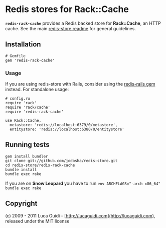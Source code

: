 # Redis stores for Rack::Cache

__`redis-rack-cache`__ provides a Redis backed store for __Rack::Cache__, an HTTP cache. See the main [redis-store readme](https://github.com/jodosha/redis-store) for general guidelines.

## Installation

    # Gemfile
    gem 'redis-rack-cache'

### Usage

If you are using redis-store with Rails, consider using the [redis-rails gem](https://github.com/jodosha/redis-store/tree/master/redis-rails) instead. For standalone usage:

    # config.ru
    require 'rack'
    require 'rack/cache'
    require 'redis-rack-cache'

    use Rack::Cache,
      metastore: 'redis://localhost:6379/0/metastore',
      entitystore: 'redis://localhost:6380/0/entitystore'

## Running tests

    gem install bundler
    git clone git://github.com/jodosha/redis-store.git
    cd redis-store/redis-rack-cache
    bundle install
    bundle exec rake

If you are on **Snow Leopard** you have to run `env ARCHFLAGS="-arch x86_64" bundle exec rake`

## Copyright

(c) 2009 - 2011 Luca Guidi - [http://lucaguidi.com](http://lucaguidi.com), released under the MIT license
